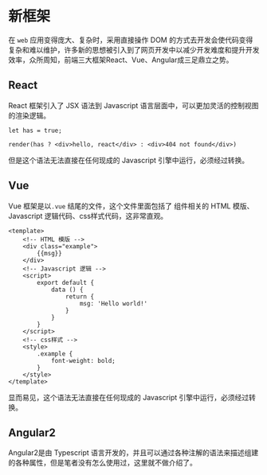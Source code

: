 # 新框架

在 `web` 应用变得庞大、复杂时，采用直接操作 DOM 的方式去开发会使代码变得复杂和难以维护，许多新的思想被引入到了网页开发中以减少开发难度和提升开发效率，众所周知，前端三大框架React、Vue、Angular成三足鼎立之势。

## React
React 框架引入了 JSX 语法到 Javascript 语言层面中，可以更加灵活的控制视图的渲染逻辑。

```react
let has = true;

render(has ? <div>hello, react</div> : <div>404 not found</div>)
```



但是这个语法无法直接在任何现成的 Javascript 引擎中运行，必须经过转换。



## Vue

Vue 框架是以`.vue` 结尾的文件，这个文件里面包括了 组件相关的 HTML 模版、Javascript 逻辑代码、css样式代码，这非常直观。



```vue
<template>
	<!-- HTML 模版 -->
	<div class="example">
		{{msg}}
	</div>
	<!-- Javascript 逻辑 -->
	<script>
        export default {
            data () {
                return {
                    msg: 'Hello world!'
                }
            }
        }
    </script>
	<!-- css样式 -->
	<style>
        .example {
            font-weight: bold;
        }
    </style>
</template>
```



显而易见，这个语法无法直接在任何现成的 Javascript 引擎中运行，必须经过转换。



## Angular2

Angular2是由 Typescript 语言开发的，并且可以通过各种注解的语法来描述组建的各种属性，但是笔者没有怎么使用过，这里就不做介绍了。



